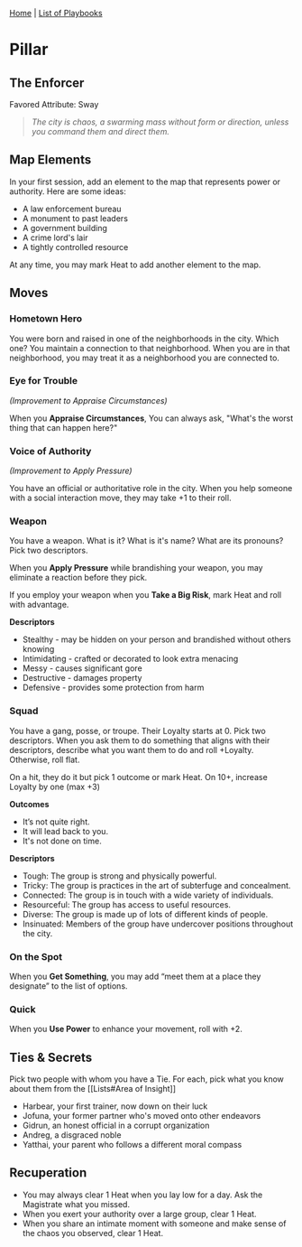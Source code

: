 [Home](../index.md) | [List of Playbooks](../index.md#Playbooks)

# Pillar
## The Enforcer
Favored Attribute: Sway

> *The city is chaos, a swarming mass without form or direction, unless you command them and direct them.*

## Map Elements
In your first session, add an element to the map that represents power or authority. Here are some ideas:

- A law enforcement bureau
- A monument to past leaders
- A government building
- A crime lord's lair
- A tightly controlled resource

At any time, you may mark Heat to add another element to the map.


## Moves

### Hometown Hero
You were born and raised in one of the neighborhoods in the city. Which one? You maintain a connection to that neighborhood. When you are in that neighborhood, you may treat it as a neighborhood you are connected to.

### Eye for Trouble
*(Improvement to Appraise Circumstances)*

When you **Appraise Circumstances**, You can always ask, "What's the worst thing that can happen here?"

### Voice of Authority
*(Improvement to Apply Pressure)*

You have an official or authoritative role in the city. When you help someone with a social interaction move, they may take +1 to their roll. 

### Weapon
You have a weapon. What is it? What is it's name? What are its pronouns? Pick two descriptors. 

When you **Apply Pressure** while brandishing your weapon, you may eliminate a reaction before they pick.

If you employ your weapon when you **Take a Big Risk**, mark Heat and roll with advantage.

**Descriptors**
- Stealthy - may be hidden on your person and brandished without others knowing
- Intimidating - crafted or decorated to look extra menacing
- Messy - causes significant gore
- Destructive - damages property
- Defensive - provides some protection from harm

### Squad
You have a gang, posse, or troupe. Their Loyalty starts at 0. Pick two descriptors. When you ask them to do something that aligns with their descriptors, describe what you want them to do and roll +Loyalty. Otherwise, roll flat.

On a hit, they do it but pick 1 outcome or mark Heat. On 10+, increase Loyalty by one (max +3)

**Outcomes**
- It’s not quite right.
- It will lead back to you.
- It's not done on time.

**Descriptors**
- Tough: The group is strong and physically powerful.
- Tricky: The group is practices in the art of subterfuge and concealment.
- Connected: The group is in touch with a wide variety of individuals.
- Resourceful: The group has access to useful resources.
- Diverse: The group is made up of lots of different kinds of people.
- Insinuated: Members of the group have undercover positions throughout the city.

### On the Spot
When you **Get Something**, you may add “meet them at a place they designate” to the list of options.

### Quick
When you **Use Power** to enhance your movement, roll with +2.

## Ties & Secrets
Pick two people with whom you have a Tie. For each, pick what you know about them from the [[Lists#Area of Insight]]

- Harbear, your first trainer, now down on their luck
- Jofuna, your former partner who's moved onto other endeavors
- Gidrun, an honest official in a corrupt organization
- Andreg, a disgraced noble
- Yatthai, your parent who follows a different moral compass


## Recuperation
- You may always clear 1 Heat when you lay low for a day. Ask the Magistrate what you missed.
- When you exert your authority over a large group, clear 1 Heat.
- When you share an intimate moment with someone and make sense of the chaos you observed, clear 1 Heat.